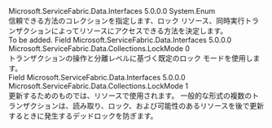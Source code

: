 <Type Name="LockMode" FullName="Microsoft.ServiceFabric.Data.Collections.LockMode">
  <TypeSignature Language="C#" Value="public enum LockMode" />
  <TypeSignature Language="ILAsm" Value=".class public auto ansi sealed LockMode extends System.Enum" />
  <TypeSignature Language="DocId" Value="T:Microsoft.ServiceFabric.Data.Collections.LockMode" />
  <TypeSignature Language="VB.NET" Value="Public Enum LockMode" />
  <TypeSignature Language="F#" Value="type LockMode = " />
  <AssemblyInfo>
    <AssemblyName>Microsoft.ServiceFabric.Data.Interfaces</AssemblyName>
    <AssemblyVersion>5.0.0.0</AssemblyVersion>
  </AssemblyInfo>
  <Base>
    <BaseTypeName>System.Enum</BaseTypeName>
  </Base>
  <Docs>
    <summary>
            信頼できる方法のコレクションを指定します、ロック リソース、同時実行トランザクションによってリソースにアクセスできる方法を決定します。
            </summary>
    <remarks>To be added.</remarks>
  </Docs>
  <Members>
    <Member MemberName="Default">
      <MemberSignature Language="C#" Value="Default" />
      <MemberSignature Language="ILAsm" Value=".field public static literal valuetype Microsoft.ServiceFabric.Data.Collections.LockMode Default = int32(0)" />
      <MemberSignature Language="DocId" Value="F:Microsoft.ServiceFabric.Data.Collections.LockMode.Default" />
      <MemberSignature Language="VB.NET" Value="Default" />
      <MemberSignature Language="F#" Value="Default = 0" Usage="Microsoft.ServiceFabric.Data.Collections.LockMode.Default" />
      <MemberType>Field</MemberType>
      <AssemblyInfo>
        <AssemblyName>Microsoft.ServiceFabric.Data.Interfaces</AssemblyName>
        <AssemblyVersion>5.0.0.0</AssemblyVersion>
      </AssemblyInfo>
      <ReturnValue>
        <ReturnType>Microsoft.ServiceFabric.Data.Collections.LockMode</ReturnType>
      </ReturnValue>
      <MemberValue>0</MemberValue>
      <Docs>
        <summary>
            トランザクションの操作と分離レベルに基づく既定のロック モードを使用します。
            </summary>
      </Docs>
    </Member>
    <Member MemberName="Update">
      <MemberSignature Language="C#" Value="Update" />
      <MemberSignature Language="ILAsm" Value=".field public static literal valuetype Microsoft.ServiceFabric.Data.Collections.LockMode Update = int32(1)" />
      <MemberSignature Language="DocId" Value="F:Microsoft.ServiceFabric.Data.Collections.LockMode.Update" />
      <MemberSignature Language="VB.NET" Value="Update" />
      <MemberSignature Language="F#" Value="Update = 1" Usage="Microsoft.ServiceFabric.Data.Collections.LockMode.Update" />
      <MemberType>Field</MemberType>
      <AssemblyInfo>
        <AssemblyName>Microsoft.ServiceFabric.Data.Interfaces</AssemblyName>
        <AssemblyVersion>5.0.0.0</AssemblyVersion>
      </AssemblyInfo>
      <ReturnValue>
        <ReturnType>Microsoft.ServiceFabric.Data.Collections.LockMode</ReturnType>
      </ReturnValue>
      <MemberValue>1</MemberValue>
      <Docs>
        <summary>
            更新するためのものでは、リソースで使用されます。 一般的な形式の複数のトランザクションは、読み取り、ロック、および可能性のあるリソースを後で更新するときに発生するデッドロックを防ぎます。
            </summary>
      </Docs>
    </Member>
  </Members>
</Type>
